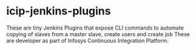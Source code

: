 # icip-jenkins-plugins
These are tiny Jenkins Plugins that expose CLI commands to automate copying of slaves from a master slave, create users and create job
These are developer as part of Infosys Continuous Integration Platform.

